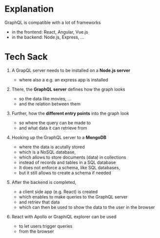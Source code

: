 # Explanation

GraphQL is compatible with a lot of frameworks

- in the frontend: React, Angular, Vue.js
- in the backend: Node.js, Express, ...

# Tech Sack

1. A GrapQL server needs to be installed on a **Node.js server**

   - where also a e.g. an express app is installed

2. There, the **GraphQL server** defines how the graph looks

   - so the data like movies, ...
   - and the relation between them

3. Further, how the **different entry points** into the graph look

   - so where the query can be made to
   - and what data it can retrieve from

4. Hooking up the GraphQL server to a **MongoDB**

   - where the data is acutally stored
   - which is a NoSQL database,
   - which allows to store documents (data) in collections
   - instead of records and tables in a SQL database
   - It does not enforce a schema, like SQL databases,
   - but it still allows to create a schema if needed

5. After the backend is completed,

   - a client side app (e.g. React) is created
   - which enables to make queries to the GraphQL server
   - and retriev that data
   - which can then be used to show the data to the user in the browser

6. React with Apollo or GraphiQL explorer can be used
   - to let users trigger queries
   - from the browser
